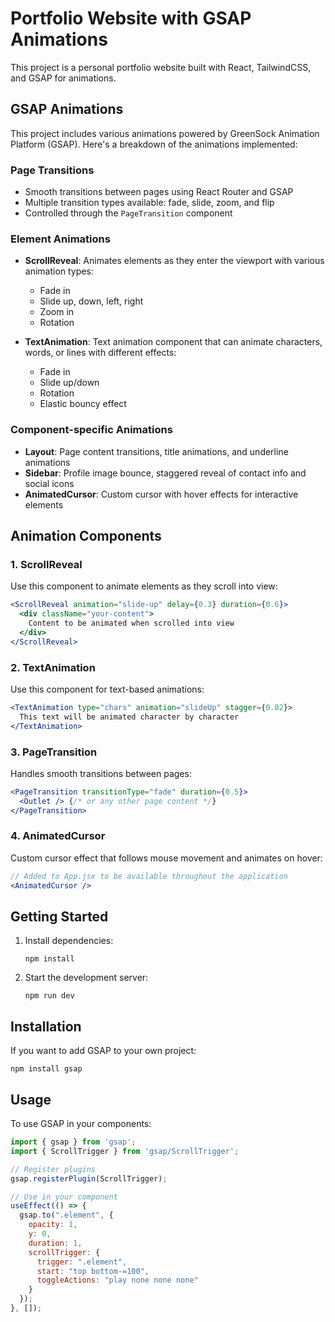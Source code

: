 # Portfolio Website with GSAP Animations

This project is a personal portfolio website built with React, TailwindCSS, and GSAP for animations.

## GSAP Animations

This project includes various animations powered by GreenSock Animation Platform (GSAP). Here's a breakdown of the animations implemented:

### Page Transitions

- Smooth transitions between pages using React Router and GSAP
- Multiple transition types available: fade, slide, zoom, and flip
- Controlled through the `PageTransition` component

### Element Animations

- **ScrollReveal**: Animates elements as they enter the viewport with various animation types:
  - Fade in
  - Slide up, down, left, right
  - Zoom in
  - Rotation

- **TextAnimation**: Text animation component that can animate characters, words, or lines with different effects:
  - Fade in
  - Slide up/down
  - Rotation
  - Elastic bouncy effect

### Component-specific Animations

- **Layout**: Page content transitions, title animations, and underline animations
- **Sidebar**: Profile image bounce, staggered reveal of contact info and social icons
- **AnimatedCursor**: Custom cursor with hover effects for interactive elements

## Animation Components

### 1. ScrollReveal

Use this component to animate elements as they scroll into view:

```jsx
<ScrollReveal animation="slide-up" delay={0.3} duration={0.6}>
  <div className="your-content">
    Content to be animated when scrolled into view
  </div>
</ScrollReveal>
```

### 2. TextAnimation

Use this component for text-based animations:

```jsx
<TextAnimation type="chars" animation="slideUp" stagger={0.02}>
  This text will be animated character by character
</TextAnimation>
```

### 3. PageTransition

Handles smooth transitions between pages:

```jsx
<PageTransition transitionType="fade" duration={0.5}>
  <Outlet /> {/* or any other page content */}
</PageTransition>
```

### 4. AnimatedCursor

Custom cursor effect that follows mouse movement and animates on hover:

```jsx
// Added to App.jsx to be available throughout the application
<AnimatedCursor />
```

## Getting Started

1. Install dependencies:
   ```
   npm install
   ```

2. Start the development server:
   ```
   npm run dev
   ```

## Installation

If you want to add GSAP to your own project:

```
npm install gsap
```

## Usage

To use GSAP in your components:

```jsx
import { gsap } from 'gsap';
import { ScrollTrigger } from 'gsap/ScrollTrigger';

// Register plugins
gsap.registerPlugin(ScrollTrigger);

// Use in your component
useEffect(() => {
  gsap.to(".element", { 
    opacity: 1, 
    y: 0, 
    duration: 1,
    scrollTrigger: {
      trigger: ".element",
      start: "top bottom-=100",
      toggleActions: "play none none none"
    }
  });
}, []);
```
